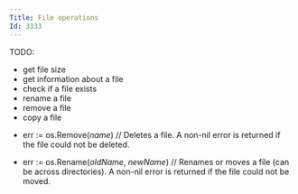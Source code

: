 ```yaml
---
Title: File operations
Id: 3333
---
```


TODO:
* get file size
* get information about a file
* check if a file exists
* rename a file
* remove a file
* copy a file

- err := os.Remove(*name*) // Deletes a file. A non-nil error is returned if the file could not be deleted.

- err := os.Rename(*oldName*, *newName*) // Renames or moves a file (can be across directories). A non-nil error is returned if the file could not be moved.
